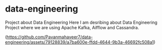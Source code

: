 # data-engineering
Project about Data Engineering
Here I am desribing about Data Engineering Project where we are using Apache Kafka, Aifflow and Cassandra.

(https://github.com/Pavanmahaveer7/data-engineering/assets/79128839/a7ba600e-ffdd-4644-9b3a-46692fc508a1)



